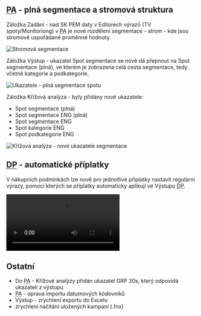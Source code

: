 ﻿---
categories: [fenix]
layout: fenix
---
## <abbr title="Postanalýza">PA</abbr> - plná segmentace a stromová struktura
Záložka Zadání - nad SK PEM daty v Editorech výrazů (TV spoty/Monitoriong) v <abbr title="Postanalýza">PA</abbr> je nové rozdělení segmentace - strom - kde jsou stromově uspořádané proměnné hodnoty.

![Stromová segmentace]({{site.url}}/data/segmentacestrom.png "Stromová segmentace")

Záložka Výstup - ukazatel Spot segmentace se nově dá přepnout na Spot segmentace (plná), ve kterém je zobrazena celá cesta segmentace, tedy včetně kategorie a podkategorie.

![Ukazatele - plná segmentace spotu]({{site.url}}/data/vystupplnasegmentace.png "Ukazatele - plná segmentace spotu")

Záložka Křížová analýza - byly přidány nové ukazatele:
<ul>
<li>Spot segmentace (plná)</li>
<li>Spot segmentace ENG (plná)</li>
<li>Spot segmentace ENG</li>
<li>Spot kategorie ENG</li>
<li>Spot podkategorie ENG</li>
</ul>

![Křížová analýza - nové ukazatele segmentace]({{site.url}}/data/krizovaplnasegmentace.png "Křížová analýza - nové ukazatele segmentace")

## <abbr title="Detailní plán">DP</abbr> - automatické příplatky
V nákupních podmínkách lze nově pro jednotlivé příplatky nastavit regulární výrazy, pomocí kterých se příplatky automaticky aplikují ve Výstupu <abbr title="Detailní plán">DP</abbr>.

<video src="{{site.url}}/data/topspoty.mp4" type="video/mp4" controls>Topspoty</video>


## Ostatní
<ul>
<li>Do <abbr title="Postanalýza">PA</abbr> - Křížové analýzy přidán ukazatel GRP 30s, který odpovídá ukazateli z výstupu</li>
<li><abbr title="Postanalýza">PA</abbr> - oprava importu datumových kódovníků</li>
<li>Výstup - zrychlení exportu do Excelu</li>
<li>zrychlení načítání uložených kampaní (.fnx)</li>
</ul>
